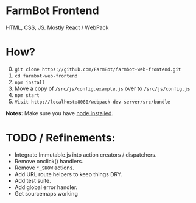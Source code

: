 # FarmBot Frontend

HTML, CSS, JS. Mostly React / WebPack

# How?

 0. `git clone https://github.com/FarmBot/farmbot-web-frontend.git`
 0. `cd farmbot-web-frontend`
 0. `npm install`
 0. Move a copy of `/src/js/config.example.js` over to `/src/js/config.js`
 0. `npm start`
 0. `Visit http://localhost:8080/webpack-dev-server/src/bundle`

**Notes:** Make sure you have [node installed](https://docs.npmjs.com/getting-started/installing-node).

# TODO / Refinements:

 * Integrate Immutable.js into action creators / dispatchers.
 * Remove onclick() handlers.
 * Remove `*_SHOW` actions.
 * Add URL route helpers to keep things DRY.
 * Add test suite.
 * Add global error handler.
 * Get sourcemaps working
